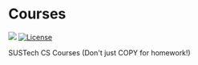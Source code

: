 # Courses

[![](https://img.shields.io/github/last-commit/Eveneko/SUSTech-Courses)](https://github.com/Eveneko/SUSTech-Courses/commits/master)
[![License](https://img.shields.io/github/license/Eveneko/SUSTech-Courses)](https://github.com/Eveneko/SUSTech-Courses/blob/master/LICENSE)

SUSTech CS Courses (Don't just COPY for homework!)

